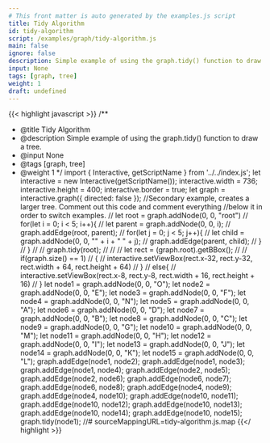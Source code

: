 ```yaml
---
# This front matter is auto generated by the examples.js script
title: Tidy Algorithm
id: tidy-algorithm
script: /examples/graph/tidy-algorithm.js
main: false
ignore: false
description: Simple example of using the graph.tidy() function to draw a tree.
input: None
tags: [graph, tree]
weight: 1
draft: undefined
---
```


{{< highlight javascript >}}
/**
* @title Tidy Algorithm
* @description Simple example of using the graph.tidy() function to draw a tree.
* @input None
* @tags [graph, tree]
* @weight 1
*/
import { Interactive, getScriptName } from '../../index.js';
let interactive = new Interactive(getScriptName());
interactive.width = 736;
interactive.height = 400;
interactive.border = true;
let graph = interactive.graph({ directed: false });
//Secondary example, creates a larger tree. Comment out this code and comment everything
//below it in order to switch examples.
// let root = graph.addNode(0, 0, "root")
// for(let i = 0; i < 5; i++){
//   let parent = graph.addNode(0, 0, i);
//   graph.addEdge(root, parent);
//   for(let j = 0; j < 5; j++){
//     let child = graph.addNode(0, 0, "" + i + " " + j);
//     graph.addEdge(parent, child);
//   }
// }
//
// graph.tidy(root);
// //
// let rect = (graph.root).getBBox();
//
// if(graph.size() == 1)
// {
//   interactive.setViewBox(rect.x-32, rect.y-32, rect.width + 64, rect.height + 64)
// }
// else{
//   interactive.setViewBox(rect.x-8, rect.y-8, rect.width + 16, rect.height + 16)
// }
let node1 = graph.addNode(0, 0, "O");
let node2 = graph.addNode(0, 0, "E");
let node3 = graph.addNode(0, 0, "F");
let node4 = graph.addNode(0, 0, "N");
let node5 = graph.addNode(0, 0, "A");
let node6 = graph.addNode(0, 0, "D");
let node7 = graph.addNode(0, 0, "B");
let node8 = graph.addNode(0, 0, "C");
let node9 = graph.addNode(0, 0, "G");
let node10 = graph.addNode(0, 0, "M");
let node11 = graph.addNode(0, 0, "H");
let node12 = graph.addNode(0, 0, "I");
let node13 = graph.addNode(0, 0, "J");
let node14 = graph.addNode(0, 0, "K");
let node15 = graph.addNode(0, 0, "L");
graph.addEdge(node1, node2);
graph.addEdge(node1, node3);
graph.addEdge(node1, node4);
graph.addEdge(node2, node5);
graph.addEdge(node2, node6);
graph.addEdge(node6, node7);
graph.addEdge(node6, node8);
graph.addEdge(node4, node9);
graph.addEdge(node4, node10);
graph.addEdge(node10, node11);
graph.addEdge(node10, node12);
graph.addEdge(node10, node13);
graph.addEdge(node10, node14);
graph.addEdge(node10, node15);
graph.tidy(node1);
//# sourceMappingURL=tidy-algorithm.js.map
{{</ highlight >}}

